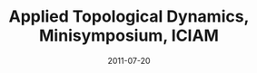 ---
title: "Applied Topological Dynamics, Minisymposium, ICIAM"
collection: talks
type: "Conference" 
permalink: /talks/2011talk5
venue: "Vancouver BC, Canada"
date: 2011-07-20
location: "Vancouver BC, Canada"
---